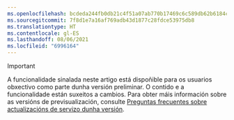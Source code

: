 ```yaml
---
ms.openlocfilehash: bcdeda244fb0db21c4f51a07ab770b17469c6c589db62b6184c78245c4ba2ca5
ms.sourcegitcommit: 7f8d1e7a16af769adb43d1877c28fdce53975db8
ms.translationtype: HT
ms.contentlocale: gl-ES
ms.lasthandoff: 08/06/2021
ms.locfileid: "6996164"
---
```

> [!IMPORTANT]
> A funcionalidade sinalada neste artigo está dispoñible para os usuarios obxectivo como parte dunha versión preliminar. O contido e a funcionalidade están suxeitos a cambios. Para obter máis información sobre as versións de previsualización, consulte [Preguntas frecuentes sobre actualizacións de servizo dunha versión](/dynamics365/unified-operations/fin-and-ops/get-started/one-version).